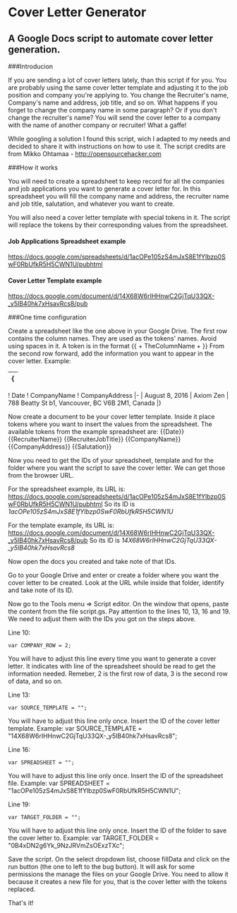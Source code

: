 # Cover Letter Generator

## A Google Docs script to automate cover letter generation.

###Introducion

If you are sending a lot of cover letters lately, than this script if for you.
You are probably using the same cover letter template and adjusting it to the job position and company you're applying to.
You change the Recruiter's name, Company's name and address, job title, and so on.
What happens if you forget to change the company name in some paragraph? Or if you don't change the recruiter's name? You will send the cover letter to a company with the name of another company or recruiter! What a gaffe!

While googling a solution I found this script, wich I adapted to my needs and decided to share it with instructions on how to use it. The script credits are from Mikko Ohtamaa - http://opensourcehacker.com

###How it works

You will need to create a spreadsheet to keep record for all the companies and job applications you want to generate a cover letter for. In this spreadsheet you will fill the company name and address, the recruiter name and job title, salutation, and whatever you want to create.

You will also need a cover letter template with special tokens in it. The script will replace the tokens by their corresponding values from the spreadsheet.

#### Job Applications Spreadsheet example

https://docs.google.com/spreadsheets/d/1acOPe105zS4mJxS8E1fYlbzp0SwF0RbUfkR5H5CWN1U/pubhtml

#### Cover Letter Template example

https://docs.google.com/document/d/14X68W6rIHHnwC2GjTqU33QX-_y5IB40hk7xHsavRcs8/pub


###One time configuration

Create a spreadsheet like the one above in your Google Drive.
The first row contains the column names. They are used as the tokens' names. Avoid using spaces in it.
A token is in the format {{ + TheColumnName + }}
From the second row forward, add the information you want to appear in the cover letter.
Example:

{|
|-
! Date
! CompanyName
! CompanyAddress
|-
| August 8, 2016
| Axiom Zen
| 788 Beatty St b1, Vancouver, BC V6B 2M1, Canada
|}

Now create a document to be your cover letter template.
Inside it place tokens where you want to insert the values from the spreadsheet.
The available tokens from the example spreadsheet are:
{{Date}}
{{RecruiterName}}
{{RecruiterJobTitle}}
{{CompanyName}}
{{CompanyAddress}}
{{Salutation}}

Now you need to get the IDs of your spreadsheet, template and for the folder where you want the script to save the cover letter. We can get those from the browser URL.

For the spreadsheet example, its URL is:
https://docs.google.com/spreadsheets/d/1acOPe105zS4mJxS8E1fYlbzp0SwF0RbUfkR5H5CWN1U/pubhtml
So its ID is *1acOPe105zS4mJxS8E1fYlbzp0SwF0RbUfkR5H5CWN1U*

For the template example, its URL is:
https://docs.google.com/document/d/14X68W6rIHHnwC2GjTqU33QX-_y5IB40hk7xHsavRcs8/pub
So its ID is *14X68W6rIHHnwC2GjTqU33QX-_y5IB40hk7xHsavRcs8*

Now open the docs you created and take note of that IDs.

Go to your Google Drive and enter or create a folder where you want the cover letter to be created.
Look at the URL while inside that folder, identify and take note of its ID.

Now go to the Tools menu => Script editor.
On the window that opens, paste the content from the file script.gs.
Pay attention to the lines 10, 13, 16 and 19. We need to adjust them with the IDs you got on the steps above.

Line 10:
```
var COMPANY_ROW = 2;
```
You will have to adjust this line every time you want to generate a cover letter. It indicates with line of the spreadsheet should be read to get the information needed. Remeber, 2 is the first row of data, 3 is the second row of data, and so on.

Line 13:
```
var SOURCE_TEMPLATE = "";
```
You will have to adjust this line only once. Insert the ID of the cover letter template.
Example: var SOURCE_TEMPLATE = "14X68W6rIHHnwC2GjTqU33QX-_y5IB40hk7xHsavRcs8";

Line 16:
```
var SPREADSHEET = "";
```
You will have to adjust this line only once. Insert the ID of the spreadsheet file.
Example: var SPREADSHEET = "1acOPe105zS4mJxS8E1fYlbzp0SwF0RbUfkR5H5CWN1U";

Line 19:
```
var TARGET_FOLDER = "";
```
You will have to adjust this line only once. Insert the ID of the folder to save the cover letter to.
Example: var TARGET_FOLDER = "0B4xDN2g6Yk_9NzJRVmZsOExzTXc";

Save the script.
On the select dropdown list, choose fillData and click on the run button (the one to left to the bug button).
It will ask for some permissions the manage the files on your Google Drive. You need to allow it because it creates a new file for you, that is the cover letter with the tokens replaced.

That's it!
